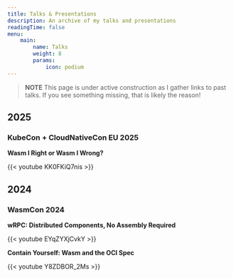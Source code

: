 ```yaml
---
title: Talks & Presentations
description: An archive of my talks and presentations
readingTime: false
menu:
    main:
        name: Talks
        weight: 8
        params:
            icon: podium
---
```


> **NOTE**
> This page is under active construction as I gather links to past talks. If you see something
> missing, that is likely the reason!

## 2025

### KubeCon + CloudNativeCon EU 2025

**Wasm I Right or Wasm I Wrong?**

{{< youtube KK0FKiQ7nis >}}

## 2024

### WasmCon 2024

**wRPC: Distributed Components, No Assembly Required**

{{< youtube EYqZYXjCvkY >}}

**Contain Yourself: Wasm and the OCI Spec**

{{< youtube Y8ZDBOR_2Ms >}}
